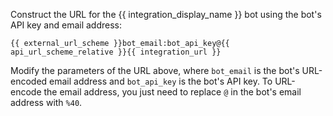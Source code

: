 Construct the URL for the {{ integration_display_name }}
bot using the bot's API key and email address:

`{{ external_url_scheme }}bot_email:bot_api_key@{{ api_url_scheme_relative }}{{ integration_url }}`

Modify the parameters of the URL above, where `bot_email` is
the bot's URL-encoded email address and `bot_api_key` is the
bot's API key.  To URL-encode the email address, you just need
to replace `@` in the bot's email address with `%40`.
